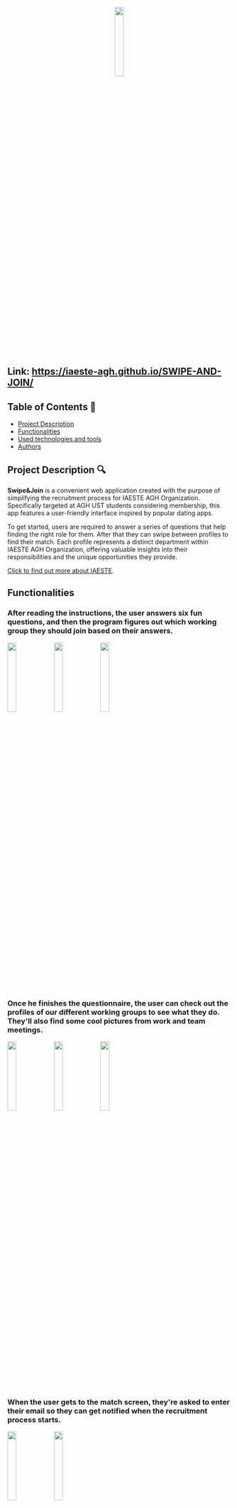 <p align="center"> 
  <img width="20%" src="https://github.com/IAESTE-AGH/SWIPE-AND-JOIN/assets/68021413/1231680b-a465-4b68-ac9f-41c24d0bea16">
  <br>
</p>

## Link: https://iaeste-agh.github.io/SWIPE-AND-JOIN/

## Table of Contents 📝

- [Project Description](#project-description)
- [Functionalities](#Functionalities)
- [Used technologies and tools](#Used-technologies-and-tools)
- [Authors](#Authors)

## Project Description :mag:

**Swipe&Join** is a convenient web application created with the purpose of simplifying the recruitment process for IAESTE AGH Organization. Specifically targeted at AGH UST students considering membership, this app features a user-friendly interface inspired by popular dating apps.

To get started, users are required to answer a series of questions that help finding the right role for them. After that they can swipe between profiles to find their match. Each profile represents a distinct department within IAESTE AGH Organization, offering valuable insights into their responsibilities and the unique opportunities they provide.

[Click to find out more about IAESTE](https://www.facebook.com/IAESTE.AGH).

## Functionalities

### After reading the instructions, the user answers six fun questions, and then the program figures out which working group they should join based on their answers.

<img width="20%" src="https://github.com/IAESTE-AGH/SWIPE-AND-JOIN/assets/68021413/2092ca15-44b2-4efa-91cc-b936b00871f3">
<img width="20%" src="https://github.com/IAESTE-AGH/SWIPE-AND-JOIN/assets/68021413/b7c8852b-75f7-445d-8c81-d7c64b0173ed">
<img width="20%" src="https://github.com/IAESTE-AGH/SWIPE-AND-JOIN/assets/68021413/bbc64f0e-93ef-4123-9af0-ce5afaee80f2">
 
### Once he finishes the questionnaire, the user can check out the profiles of our different working groups to see what they do. They'll also find some cool pictures from work and team meetings.

<img width="20%" src="https://github.com/IAESTE-AGH/SWIPE-AND-JOIN/assets/68021413/0573ed03-6667-4fc4-bada-fc2f43b15362">  
<img width="20%" src="https://github.com/IAESTE-AGH/SWIPE-AND-JOIN/assets/68021413/baab92b6-7ca6-46a1-9d62-af16aced3920">  
<img width="20%" src="https://github.com/IAESTE-AGH/SWIPE-AND-JOIN/assets/68021413/c99c5a4b-a202-4afa-bfdd-66001bcbf503">

### When the user gets to the match screen, they're asked to enter their email so they can get notified when the recruitment process starts.

<img width="20%" src="https://github.com/IAESTE-AGH/SWIPE-AND-JOIN/assets/68021413/1b6955c9-0a12-407b-b29a-2d6c4b97a5b2">
<img width="20%" src="https://github.com/IAESTE-AGH/SWIPE-AND-JOIN/assets/68021413/287eaade-58e5-4469-b648-626ffcd2e83f">


## Used technologies and tools :hammer_and_wrench:

- Javascript ES6+
- React JS,Vite
- Firebase real-time database
- CSS Modules
- Framer Motion
- Materia UI icons

## Authors

- [Bartosz Sosin](https://github.com/Sosek1) - Project management, creating the project structure, checking and correcting commits, writing a large part of the code base
- [Szymon Nowak](https://github.com/Szymon-Nowaq) - Creating swiping logic, instruction page, correcting multiple css files
- [Szymon Skrzypczyk](https://github.com/SzymonSkrzypczyk) - Creating multiple question page - logic and styles, correcting instructions page content, converting images and changing its structure
- [Kuba Leszczyński](https://github.com/Dayl3n) - Creating a single question page - it's logic and styles
- [Piotr Kurnicki](https://github.com/PiotrKur) - Creating a QR code page - it's logic and styles, writing larger parts of the readme
- [Karolina Surówka](https://github.com/kSuroweczka) - Creating save mail page styles
